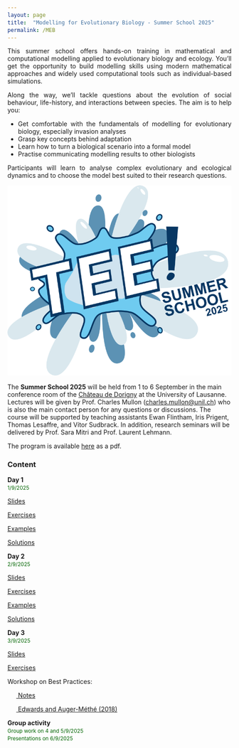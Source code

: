 ```yaml
---
layout: page
title:  "Modelling for Evolutionary Biology - Summer School 2025"
permalink: /MEB
---
```


<div class="jumbotron jumbotron-fluid mb-3 pl-0 pt-0 pb-0 bg-white position-relative">
    <div class="h-100 tofront">
        <div class="row justify-content-between">
            <div class="col-md-8 pr-0 pr-md-4 pt-4 pb-4 align-self-center" style="padding-bottom:0px !important;padding-top:0px !important;">
                <div class="page-content" style="text-align:justify;">
                <p>This summer school offers hands-on training in mathematical and computational modelling applied to evolutionary biology and ecology. You’ll get the opportunity to build modelling skills using modern mathematical approaches and widely used computational tools such as individual-based simulations.</p>
                <p>Along the way, we’ll tackle questions about the evolution of social behaviour, life-history, and interactions between species. The aim is to help you:</p>
                <ul>
                    <li>Get comfortable with the fundamentals of modelling for evolutionary biology, especially invasion analyses</li>
                    <li>Grasp key concepts behind adaptation</li>
                    <li>Learn how to turn a biological scenario into a formal model</li>
                    <li>Practise communicating modelling results to other biologists</li>
                </ul>
                <p>Participants will learn to analyse complex evolutionary and ecological dynamics and to choose the model best suited to their research questions.</p>
                </div>
            </div>
            <div class="col-md-4 pr-0 align-self-center" style="padding-bottom:0px;">
                <img class="rounded" src="/assets/images/Logo_MEB_vector.png" alt="Summer School in Modelling for Evolutionary Biology">
            </div>
        </div>
    </div>
</div>

The **Summer School 2025** will be held from 1 to 6 September in the main conference room of the <a href="https://maps.app.goo.gl/Sb6AgSUYSLAj7Srk6">Château de Dorigny</a> at the University of Lausanne. Lectures will be given by Prof. Charles Mullon (<a href="mailto:charles.mullon@unil.ch">charles.mullon@unil.ch</a>) who is also the main contact person for any questions or discussions. The course will be supported by teaching assistants Ewan Flintham, Iris Prigent, Thomas Lesaffre, and Vítor Sudbrack. In addition, research seminars will be delivered by Prof. Sara Mitri and Prof. Laurent Lehmann. 

The program is available <a href="/docs/MEB2025/schedule_MEB2025.pdf">here</a> as a pdf.

<h3 class="font-weight-bold spanborder"><span>Content </span></h3>

<div class="col-lg-12 mb-2">
    <div class="p-3 border rounded">
        <div class="row" style="min-height:50px">
            <div class="col-md-3 mb-3 mb-md-0">
                <h4 class="text-dark mb-0" style="margin-top:0px;margin-bottom:0px;"> 
                    Day 1 
                </h4>
                <small class="d-inline-block mt-1 mb-1 font-weight-normal" style="color:#006400;margin-bottom:0px;">
                    1/9/2025 
                </small>
            </div>
            <div class="col-md-9">
                <div class="excerpt" style="text-align:left;margin-top:0px;margin-bottom:auto;">
                    <p><a href="/docs/MEB2025/slides1-2025.pdf"><i class="fa fa-file-powerpoint-o fa-lg" aria-hidden="true"></i> Slides</a></p>
                    <p><a href="/docs/MEB2025/exercise1-2025.pdf"><i class="fa fa-file-text fa-lg" aria-hidden="true"></i> Exercises</a></p> 
                    <p><a href="/docs/MEB2025/examples1-2025.nb"><i class="fa fa-check fa-lg" aria-hidden="true"></i> Examples</a></p> 
                    <p><a href="/docs/MEB2025/solutions1-2025.nb"><i class="fa fa-check fa-lg" aria-hidden="true"></i> Solutions</a></p> 
                </div>
            </div>
        </div>
    </div>
</div>


<div class="col-lg-12 mb-2">
    <div class="p-3 border rounded">
        <div class="row" style="min-height:50px">
            <div class="col-md-3 mb-3 mb-md-0">
                <h4 class="text-dark mb-0" style="margin-top:0px;margin-bottom:0px;"> 
                    Day 2
                </h4>
                <small class="d-inline-block mt-1 mb-1 font-weight-normal" style="color:#006400;margin-bottom:0px;">
                    2/9/2025 
                </small>
            </div>
            <div class="col-md-9">
                <div class="excerpt" style="text-align:left;margin-top:0px;margin-bottom:auto;">
                    <p><a href="/docs/MEB2025/slides2-2025.pdf"><i class="fa fa-file-powerpoint-o fa-lg" aria-hidden="true"></i> Slides</a></p>
                    <p><a href="/docs/MEB2025/exercise2-2025.pdf"><i class="fa fa-file-text fa-lg" aria-hidden="true"></i> Exercises</a></p> 
                    <p><a href="/docs/MEB2025/examples2-2025.nb"><i class="fa fa-check fa-lg" aria-hidden="true"></i> Examples</a></p> 
                    <p><a href="/docs/MEB2025/solutions2-2025.nb"><i class="fa fa-check fa-lg" aria-hidden="true"></i> Solutions</a></p> 
                </div>
            </div>
        </div>
    </div>
</div>

<div class="col-lg-12 mb-2">
    <div class="p-3 border rounded">
        <div class="row" style="min-height:50px">
            <div class="col-md-3 mb-3 mb-md-0">
                <h4 class="text-dark mb-0" style="margin-top:0px;margin-bottom:0px;"> 
                    Day 3
                </h4>
                <small class="d-inline-block mt-1 mb-1 font-weight-normal" style="color:#006400;margin-bottom:0px;">
                    3/9/2025  
                </small>
            </div>
            <div class="col-md-9">
                <div class="excerpt" style="text-align:left;margin-top:0px;margin-bottom:auto;">
                    <p><a href="/docs/MEB2025/slides3-2025.pdf"><i class="fa fa-file-powerpoint-o fa-lg" aria-hidden="true"></i> Slides</a></p>
                    <p><a href="/docs/MEB2025/exercise3-2025.pdf"><i class="fa fa-file-text fa-lg" aria-hidden="true"></i> Exercises</a></p> 
                    <p>Workshop on Best Practices:</p>
                    <p>&nbsp;&nbsp;&nbsp;&nbsp;&nbsp;<a href="/docs/MEB2025/advice1-2025.pdf"><i class="fa fa-file-word-o fa-lg" aria-hidden="true"></i> Notes</a></p>
                    <p>&nbsp;&nbsp;&nbsp;&nbsp;&nbsp;<a href="/docs/MEB2025/paper1-2025.pdf"><i class="fa fa-file-text-o fa-lg" aria-hidden="true"></i> Edwards and Auger-Méthé (2018)</a></p> 
                </div>
            </div>
        </div>
    </div>
</div>

<div class="col-lg-12 mb-2">
    <div class="p-3 border rounded">
        <div class="row" style="min-height:50px">
            <div class="col-md-3 mb-3 mb-md-0">
                <h4 class="text-dark mb-0" style="margin-top:0px;margin-bottom:0px;"> 
                    Group activity
                </h4>
                <small class="d-inline-block mt-1 mb-1 font-weight-normal" style="color:#006400;margin-bottom:0px;text-align:left">
                    Group work on 4 and 5/9/2025<br>Presentations on 6/9/2025
                </small>
            </div>
            <div class="col-md-9">
                <div class="excerpt" style="text-align:left;margin-top:0px;margin-bottom:auto;">
                    <!-- <p><a href="/docs/MEB2025/group1-2025.pdf"><i class="fa fa-check fa-lg" aria-hidden="true"></i> Project descriptions </a></p> -->
                 </div>
            </div>
        </div>
    </div>
</div>

